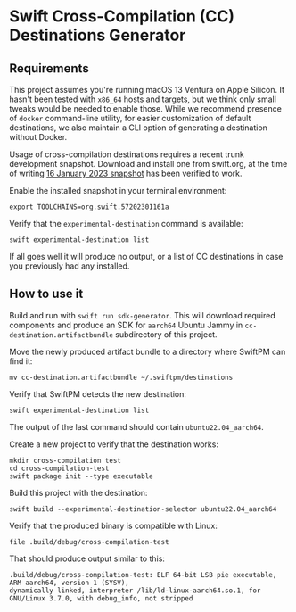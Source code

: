 # Swift Cross-Compilation (CC) Destinations Generator

## Requirements

This project assumes you're running macOS 13 Ventura on Apple Silicon. It hasn't been tested with `x86_64` hosts and
targets, but we think only small tweaks would be needed to enable those. While we recommend presence of `docker`
command-line utility, for easier customization of default destinations, we also maintain a CLI option of generating a
destination without Docker.

Usage of cross-compilation destinations requires a recent trunk development snapshot. Download and install one from
swift.org, at the time of writing [16 January 2023
snapshot](https://download.swift.org/development/xcode/swift-DEVELOPMENT-SNAPSHOT-2023-01-16-a/swift-DEVELOPMENT-SNAPSHOT-2023-01-16-a-osx.pkg)
has been verified to work.

Enable the installed snapshot in your terminal environment:

```
export TOOLCHAINS=org.swift.57202301161a
```

Verify that the `experimental-destination` command is available:

```
swift experimental-destination list
```

If all goes well it will produce no output, or a list of CC destinations in case you previously had any installed.

## How to use it

Build and run with `swift run sdk-generator`. This will download required components and produce an SDK for `aarch64`
Ubuntu Jammy in `cc-destination.artifactbundle` subdirectory of this project.

Move the newly produced artifact bundle to a directory where SwiftPM can find it:

```
mv cc-destination.artifactbundle ~/.swiftpm/destinations
```

Verify that SwiftPM detects the new destination:

```
swift experimental-destination list
```

The output of the last command should contain `ubuntu22.04_aarch64`.

Create a new project to verify that the destination works:

```
mkdir cross-compilation test
cd cross-compilation-test
swift package init --type executable
```

Build this project with the destination:

```
swift build --experimental-destination-selector ubuntu22.04_aarch64
```

Verify that the produced binary is compatible with Linux:

```
file .build/debug/cross-compilation-test
```

That should produce output similar to this:

```
.build/debug/cross-compilation-test: ELF 64-bit LSB pie executable, ARM aarch64, version 1 (SYSV), 
dynamically linked, interpreter /lib/ld-linux-aarch64.so.1, for GNU/Linux 3.7.0, with debug_info, not stripped
```
